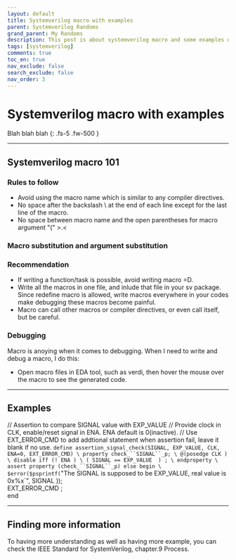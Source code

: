 ```yaml
---
layout: default
title: Systemverilog macro with examples
parent: Systemverilog Randoms
grand_parent: My Randoms
description: This post is about systemverilog macro and some examples of it
tags: [systemverilog]
comments: true
toc_en: true
nav_exclude: false
search_exclude: false
nav_order: 3
---
```


# Systemverilog macro with examples
Blah blah blah
{: .fs-5 .fw-500 }

---
## Systemverilog macro 101
### Rules to follow
* Avoid using the macro name which is similar to any compiler directives.
* No space after the backslash \ at the end of each line except for the last line of the macro.
* No space between macro name and the open parentheses for macro argument "("    >.<

### Macro substitution and argument substitution

### Recommendation
* If writing a function/task is possible, avoid writing macro =D.
* Write all the macros in one file, and inlude that file in your sv package. Since redefine macro is allowed,
write macros everywhere in your codes make debugging these macros become painful.
* Macro can call other macros or compiler directives, or even call itself, but be careful.

### Debugging
Macro is anoying when it comes to debugging. When I need to write and debug a macro, I do this:
* Open macro files in EDA tool, such as verdi, then hover the mouse over the macro to see the generated code.


---
## Examples 

// Assertion to compare SIGNAL value with EXP_VALUE
// Provide clock in CLK, enable/reset signal in ENA. ENA default is 0(inactive).
// Use EXT_ERROR_CMD to add addtional statement when assertion fail, leave it blank if no use.
`define assertion_signal_check(SIGNAL, EXP_VALUE, CLK, ENA=0, EXT_ERROR_CMD) \
   property check_``SIGNAL``_p; \
      @(posedge CLK ) \
      disable iff (! ENA ) \
      ( SIGNAL == EXP_VALUE  ) ; \
   endproperty \
   assert property (check_``SIGNAL``_p) else begin \
      $error($psprintf(`"The SIGNAL is supposed to be EXP_VALUE, real value is 0x%x`", SIGNAL )); \
      EXT_ERROR_CMD ; \
   end

---
## Finding more information
To having more understanding as well as having more example, you can check the IEEE Standard for SystemVerilog, chapter.9 Process.


